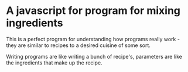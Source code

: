 # A javascript for program for mixing ingredients
This is a perfect program for understanding how programs really work - they are similar to recipes to a desired cuisine of some sort.

Writing programs are like writing a bunch of recipe's, parameters are like the ingredients that make up the recipe. 
